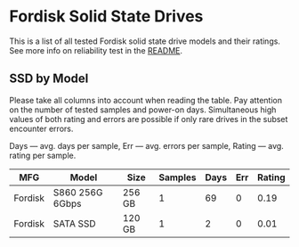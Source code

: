 Fordisk Solid State Drives
==========================

This is a list of all tested Fordisk solid state drive models and their ratings. See
more info on reliability test in the [README](https://github.com/linuxhw/SMART).

SSD by Model
------------

Please take all columns into account when reading the table. Pay attention on the
number of tested samples and power-on days. Simultaneous high values of both rating
and errors are possible if only rare drives in the subset encounter errors.

Days   — avg. days per sample,
Err    — avg. errors per sample,
Rating — avg. rating per sample.

| MFG       | Model              | Size   | Samples | Days  | Err   | Rating |
|-----------|--------------------|--------|---------|-------|-------|--------|
| Fordisk   | S860 256G 6Gbps    | 256 GB | 1       | 69    | 0     | 0.19   |
| Fordisk   | SATA SSD           | 120 GB | 1       | 2     | 0     | 0.01   |
